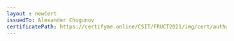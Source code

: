 ```yaml
--- 
layout : newCert 
issuedTo: Alexander Chugunov 
certificatePath: https://certifyme.online/CSIT/FRUCT2021/img/cert/author/AlexanderChugunov_8d4e6.png
--- 
```

